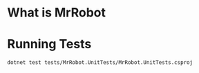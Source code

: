 # What is MrRobot

# Running Tests

```
dotnet test tests/MrRobot.UnitTests/MrRobot.UnitTests.csproj
```
